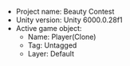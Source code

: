 <!-- UNITY CODE ASSIST INSTRUCTIONS START -->
- Project name: Beauty Contest
- Unity version: Unity 6000.0.28f1
- Active game object:
  - Name: Player(Clone)
  - Tag: Untagged
  - Layer: Default
<!-- UNITY CODE ASSIST INSTRUCTIONS END -->